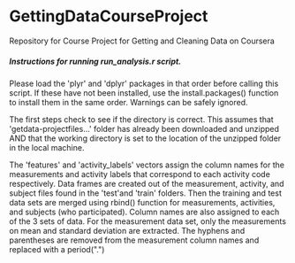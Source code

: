 # GettingDataCourseProject
Repository for Course Project for Getting and Cleaning Data on Coursera 

##### Instructions for running run_analysis.r script.
Please load the 'plyr' and 'dplyr' packages in that order before calling this script. If these have not been installed, use the
install.packages() function to install them in the same order. Warnings can be safely ignored.

The first steps check to see if the directory is correct. This assumes that 'getdata-projectfiles...' folder has already been downloaded and unzipped AND that the working directory is set to the location of the unzipped folder in the local machine.

The 'features' and 'activity_labels' vectors assign the column names for the measurements and activity labels that correspond to each activity code respectively. Data frames are created out of the measurement, activity, and subject files found in the 'test'and 'train' folders. Then the training and test data sets are merged using rbind() function for measurements, activities, and subjects (who participated). Column names are also assigned to each of the 3 sets of data. For the measurement data set, only the measurements on mean and standard deviation are extracted. The hyphens and parentheses are removed from the measurement column names and replaced with a period(".")



